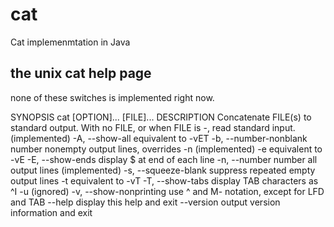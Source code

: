 # cat 

Cat implemenmtation in Java

## the unix cat help page

none of these switches is implemented right now.

SYNOPSIS
       cat [OPTION]... [FILE]...
DESCRIPTION
       Concatenate FILE(s) to standard output.
       With no FILE, or when FILE is -, read standard input.                   (implemented)
       -A, --show-all  equivalent to -vET
       -b, --number-nonblank  number nonempty output lines, overrides -n       (implemented)
       -e     equivalent to -vE
       -E, --show-ends  display $ at end of each line
       -n, --number  number all output lines                                   (implemented)
       -s, --squeeze-blank  suppress repeated empty output lines
       -t     equivalent to -vT
       -T, --show-tabs  display TAB characters as ^I
       -u     (ignored)
       -v, --show-nonprinting  use ^ and M- notation, except for LFD and TAB
       --help display this help and exit
       --version  output version information and exit



